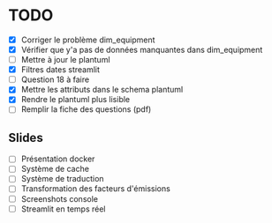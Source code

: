 # TODO

- [X] Corriger le problème dim_equipment
- [X] Vérifier que y'a pas de données manquantes dans dim_equipment
- [ ] Mettre à jour le plantuml
- [X] Filtres dates streamlit
- [ ] Question 18 à faire
- [X] Mettre les attributs dans le schema plantuml
- [X] Rendre le plantuml plus lisible
- [ ] Remplir la fiche des questions (pdf)

## Slides

- [ ] Présentation docker
- [ ] Système de cache
- [ ] Système de traduction
- [ ] Transformation des facteurs d'émissions
- [ ] Screenshots console
- [ ] Streamlit en temps réel
